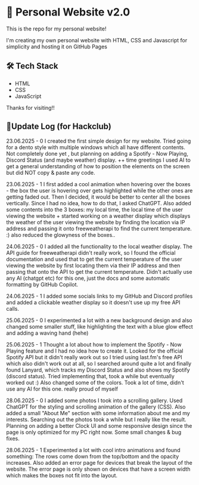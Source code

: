 # 👋 Personal Website v2.0

This is the repo for my personal website!

I'm creating my own personal website with HTML, CSS and Javascript for simplicity and hosting it on GitHub Pages

## 🛠️ Tech Stack

- HTML
- CSS
- JavaScript


Thanks for visiting!!


## 📝Update Log (for Hackclub)


23.06.2025 - 0
I created the first simple design for my website. Tried going for a dento style with multiple windows which all have different contents. Not completely done yet , but planning on adding a Spotify - Now Playing, Discord Status (and maybe weather) display.
++ time greetings
I used AI to get a general understanding of how to position the elements on the screen but did NOT copy & paste any code.

23.06.2025 - 1
I first added a cool animation when hovering over the boxes - the box the user is hovering over gets highlighted while the other ones are getting faded out.
Then I decided, it would be better to center all the boxes vertically. Since I had no idea, how to do that, I asked ChatGPT.
Also added some contents into the 3 boxes: my local time, the local time of the user viewing the website + started working on a weather display which displays the weather of the user viewing the website by finding the location via IP address and passing it onto freeweatherapi to find the current temperature. :)
also reduced the glowyness of the boxes..

24.06.2025 - 0
I added all the functionality to the local weather display. The API guide for freeweatherapi didn't really work, so I found the official documentation and used that to get the current temperature of the user viewing the website by first locating them via their IP address and then passing that onto the API to get the current temperature. Didn't actually use any AI (chatgpt etc) for this one, just the docs and some automatic formatting by GitHub Copilot.

24.06.2025 - 1
I added some socials links to my GitHub and Discord profiles and added a clickable weather display so it doesn't use up my free API calls.


25.06.2025 - 0
I experimented a lot with a new background design and also changed some smaller stuff, like highlighting the text with a blue glow effect and adding a waving hand (hehe)

25.06.2025 - 1
Thought a lot about how to implement the Spotify - Now Playing feature and I had no idea how to create it. Looked for the official Spotify API but it didn't really work out so I tried using last.fm's free API which also didn't work out at all, so I searched around quite a lot and finally found Lanyard, which tracks my Discord Status and also shows my Spotify (discord status). Tried implementing that, took a while but eventually worked out :) Also changed some of the colors.
Took a lot of time, didn't use any AI for this one. really proud of myself

28.06.2025 - 0
I added some photos I took into a scrolling gallery. Used ChatGPT for the styling and scrolling animation of the gallery (CSS). Also added a small "About Me" section with some information about me and my interests. Searching out the photos took a while but I really like the result.
Planning on adding a better Clock UI and some responsive design since the page is only optimized for my PC right now.
Some small changes & bug fixes.

28.06.2025 - 1
Experimented a lot with cool intro animations and found something: The rows come down from the top/bottom and the opacity increases. Also added an error page for devices that break the layout of the website. The error page is only shown on devices that have a screen width which makes the boxes not fit into the layout.